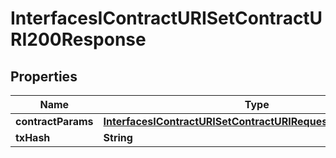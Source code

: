 

# InterfacesIContractURISetContractURI200Response


## Properties

| Name | Type | Description | Notes |
|------------ | ------------- | ------------- | -------------|
|**contractParams** | [**InterfacesIContractURISetContractURIRequestContractParams**](InterfacesIContractURISetContractURIRequestContractParams.md) |  |  |
|**txHash** | **String** |  |  |



